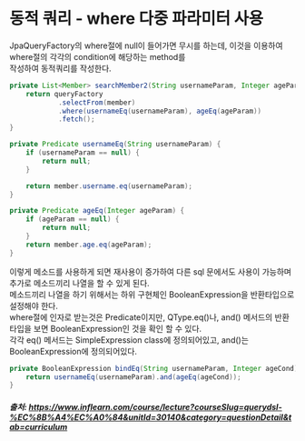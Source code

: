 # 동적 쿼리 - where 다중 파라미터 사용

JpaQueryFactory의 where절에 null이 들어가면 무시를 하는데, 이것을 이용하여 where절의 각각의 condition에 해당하는 method를      
작성하여 동적쿼리를 작성한다.     

```java
private List<Member> searchMember2(String usernameParam, Integer ageParam) {
    return queryFactory
            .selectFrom(member)
            .where(usernameEq(usernameParam), ageEq(ageParam))
            .fetch();
}

private Predicate usernameEq(String usernameParam) {
    if (usernameParam == null) {
        return null;
    }

    return member.username.eq(usernameParam);
}

private Predicate ageEq(Integer ageParam) {
    if (ageParam == null) {
        return null;
    }
    return member.age.eq(ageParam);
}
```

이렇게 메소드를 사용하게 되면 재사용이 증가하여 다른 sql 문에서도 사용이 가능하며 추가로 메소드끼리 나열을 할 수 있게 된다.     
메소드끼리 나열을 하기 위해서는 하위 구현체인 BooleanExpression을 반환타입으로 설정해야 한다.     
where절에 인자로 받는것은 Predicate이지만, QType.eq()나, and() 메서드의 반환타입을 보면 BooleanExpression인 것을 확인 할 수 있다.      
각각 eq() 메서드는 SimpleExpression class에 정의되어있고, and()는 BooleanExpression에 정의되어있다.    

```java
private BooleanExpression bindEq(String usernameParam, Integer ageCond) {
    return usernameEq(usernameParam).and(ageEq(ageCond));
}
```


##### 출처: https://www.inflearn.com/course/lecture?courseSlug=querydsl-%EC%8B%A4%EC%A0%84&unitId=30140&category=questionDetail&tab=curriculum
